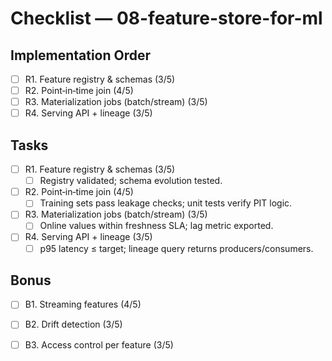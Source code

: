 # Checklist — 08-feature-store-for-ml

## Implementation Order
- [ ] R1. Feature registry & schemas (3/5)
- [ ] R2. Point‑in‑time join (4/5)
- [ ] R3. Materialization jobs (batch/stream) (3/5)
- [ ] R4. Serving API + lineage (3/5)

## Tasks

- [ ] R1. Feature registry & schemas (3/5)
  - [ ] Registry validated; schema evolution tested.

- [ ] R2. Point‑in‑time join (4/5)
  - [ ] Training sets pass leakage checks; unit tests verify PIT logic.

- [ ] R3. Materialization jobs (batch/stream) (3/5)
  - [ ] Online values within freshness SLA; lag metric exported.

- [ ] R4. Serving API + lineage (3/5)
  - [ ] p95 latency ≤ target; lineage query returns producers/consumers.

## Bonus

- [ ] B1. Streaming features (4/5)

- [ ] B2. Drift detection (3/5)

- [ ] B3. Access control per feature (3/5)
